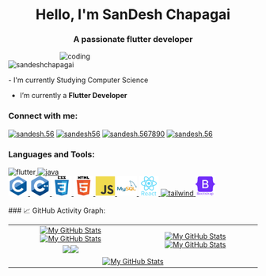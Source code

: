         
<h1 align="center">Hello, I'm SanDesh Chapagai</h1> 
<h3 align="center">A passionate flutter developer </h3>
<img align="right" alt="coding" width="400px" src="https://i.pinimg.com/originals/e8/f4/53/e8f453469a3ec97ecd354df465d73913.gif">
<p align="left"> <img src="https://komarev.com/ghpvc/?username=sandeshchapagai&label=Profile%20views&color=0e75b6&style=flat" alt="sandeshchapagai" /> </p>
- I'm currently Studying Computer Science

- I’m currently a **Flutter Developer**
<h3 align="left">Connect with me:</h3>
<p align="left">
<a href="https://twitter.com/sandesh.56" target="blank"><img align="center" src="https://raw.githubusercontent.com/rahuldkjain/github-profile-readme-generator/master/src/images/icons/Social/twitter.svg" alt="sandesh.56" height="30" width="40" /></a>
<a href="https://linkedin.com/in/sandesh56" target="blank"><img align="center" src="https://raw.githubusercontent.com/rahuldkjain/github-profile-readme-generator/master/src/images/icons/Social/linked-in-alt.svg" alt="sandesh56" height="30" width="40" /></a>
<a href="https://fb.com/sandesh.567890" target="blank"><img align="center" src="https://raw.githubusercontent.com/rahuldkjain/github-profile-readme-generator/master/src/images/icons/Social/facebook.svg" alt="sandesh.567890" height="30" width="40" /></a>
<a href="https://instagram.com/sandesh.56" target="blank"><img align="center" src="https://raw.githubusercontent.com/rahuldkjain/github-profile-readme-generator/master/src/images/icons/Social/instagram.svg" alt="sandesh.56" height="30" width="40" /></a>
</p>

 
<h3 align="left">Languages and Tools:</h3>
<p align="left"> <img src="https://www.vectorlogo.zone/logos/flutterio/flutterio-icon.svg" alt="flutter" width="40" height="40"/><a href="https://java.com" target="_blank" rel="noreferrer"> <img src="https://www.vectorlogo.zone/logos/java/java-icon.svg" alt="java" width="40" height="40"/>
</br>
<img src="https://raw.githubusercontent.com/devicons/devicon/master/icons/c/c-original.svg" alt="c" width="40" height="40"/> </a> <a href="https://www.w3schools.com/cpp/" target="_blank" rel="noreferrer"> <img src="https://raw.githubusercontent.com/devicons/devicon/master/icons/cplusplus/cplusplus-original.svg" alt="cplusplus" width="40" height="40"/> </a> <a href="https://www.w3schools.com/css/" target="_blank" rel="noreferrer"> <img src="https://raw.githubusercontent.com/devicons/devicon/master/icons/css3/css3-original-wordmark.svg" alt="css3" width="40" height="40"/> </a> <a href="https://www.w3.org/html/" target="_blank" rel="noreferrer"> <img src="https://raw.githubusercontent.com/devicons/devicon/master/icons/html5/html5-original-wordmark.svg" alt="html5" width="40" height="40"/> </a> <a href="https://developer.mozilla.org/en-US/docs/Web/JavaScript" target="_blank" rel="noreferrer"> <img src="https://raw.githubusercontent.com/devicons/devicon/master/icons/javascript/javascript-original.svg" alt="javascript" width="40" height="40"/> </a> <a href="https://www.mysql.com/" target="_blank" rel="noreferrer"> <img src="https://raw.githubusercontent.com/devicons/devicon/master/icons/mysql/mysql-original-wordmark.svg" alt="mysql" width="40" height="40"/> </a> <a href="https://reactjs.org/" target="_blank" rel="noreferrer"> <img src="https://raw.githubusercontent.com/devicons/devicon/master/icons/react/react-original-wordmark.svg" alt="react" width="40" height="40"/> </a> <a href="https://tailwindcss.com/" target="_blank" rel="noreferrer"> <img src="https://www.vectorlogo.zone/logos/tailwindcss/tailwindcss-icon.svg" alt="tailwind" width="40" height="40"/> </a><a href="https://flutter.dev" target="_blank" rel="noreferrer">
  <a href="https://getbootstrap.com" target="_blank" rel="noreferrer"> <img src="https://raw.githubusercontent.com/devicons/devicon/master/icons/bootstrap/bootstrap-plain-wordmark.svg" alt="bootstrap" width="40" height="40"/> </a> <a href="https://www.cprogramming.com/" target="_blank" rel="noreferrer"> </a></br></br>
### 📈 GitHub Activity Graph:
<table>
    <tr>
        <td align="center"><a href="https://github.com/sandeshchapagai#gh-light-mode-only"><img src="https://github-readme-stats.vercel.app/api?username=sandeshchapagai&show_icons=true" alt="My GitHub Stats"/></a><a href="https://github.com/sandeshchapagai#gh-dark-mode-only"><img src="https://github-readme-stats.vercel.app/api?username=sandeshchapagai&show_icons=true&theme=tokyonight" alt="My GitHub Stats"/></a></td>
        <td rowspan="2" align="center"><a href="https://github.com/sandeshchapagai#gh-light-mode-only"><img src="https://github-readme-stats.vercel.app/api/top-langs/?username=sandeshchapagai&theme=default&langs_count=8#gh-light-mode-only" alt="My GitHub Stats"/></a><a href="https://github.com/sandeshchapagai#gh-dark-mode-only"><img src="https://github-readme-stats.vercel.app/api/top-langs/?username=sandeshchapagai&theme=tokyonight&langs_count=8#gh-dark-mode-only" alt="My GitHub Stats"/></a></td>
    </tr>
    <tr>
        <td align="center"><a href="https://github.com/sandeshchapagai#gh-light-mode-only"><img src="https://github-readme-streak-stats.herokuapp.com/?user=sandeshchapagai&theme=default"/></a><a href="https://github.com/sandeshchapagai#gh-dark-mode-only"><img src="https://github-readme-streak-stats.herokuapp.com/?user=sandeshchapagai&theme=tokyonight"/></a></td>
    </tr>
    <tr>
        <td colspan="2" align="center"><a href="https://github.com/sandeshchapagai#gh-light-mode-only"><img src="https://raw.githubusercontent.com/sandeshchapagai/sandeshchapagai/output/github-contribution-grid-snake-default.svg#gh-light-mode-only" alt="My GitHub Stats"/></a></td>
    </tr>
</table>





